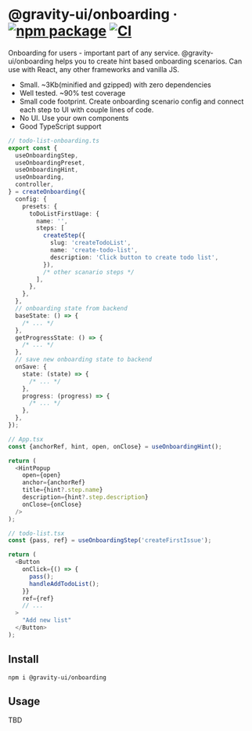 # @gravity-ui/onboarding &middot; [![npm package](https://img.shields.io/npm/v/@gravity-ui/onboarding)](https://www.npmjs.com/package/@gravity-ui/onboarding) [![CI](https://img.shields.io/github/actions/workflow/status/gravity-ui/onboarding/.github/workflows/ci.yml?label=CI&logo=github)](https://github.com/gravity-ui/onboarding/actions/workflows/ci.yml?query=branch:main)

Onboarding for users - important part of any service.
@gravity-ui/onboarding helps you to create hint based onboarding scenarios. Can use with React, any other frameworks and vanilla JS.

- Small. ~3Kb(minified and gzipped) with zero dependencies
- Well tested. ~90% test coverage
- Small code footprint. Create onboarding scenario config and connect each step to UI with couple lines of code.
- No UI. Use your own components
- Good TypeScript support

```typescript jsx
// todo-list-onboarding.ts
export const {
  useOnboardingStep,
  useOnboardingPreset,
  useOnboardingHint,
  useOnboarding,
  controller,
} = createOnboarding({
  config: {
    presets: {
      toDoListFirstUage: {
        name: '',
        steps: [
          createStep({
            slug: 'createTodoList',
            name: 'create-todo-list',
            description: 'Click button to create todo list',
          }),
          /* other scanario steps */
        ],
      },
    },
  },
  // onboarding state from backend
  baseState: () => {
    /* ... */
  },
  getProgressState: () => {
    /* ... */
  },
  // save new onboarding state to backend
  onSave: {
    state: (state) => {
      /* ... */
    },
    progress: (progress) => {
      /* ... */
    },
  },
});
```

```typescript jsx
// App.tsx
const {anchorRef, hint, open, onClose} = useOnboardingHint();

return (
  <HintPopup
    open={open}
    anchor={anchorRef}
    title={hint?.step.name}
    description={hint?.step.description}
    onClose={onClose}
  />
);
```

```typescript jsx
// todo-list.tsx
const {pass, ref} = useOnboardingStep('createFirstIssue');

return (
  <Button
    onClick={() => {
      pass();
      handleAddTodoList();
    }}
    ref={ref}
    // ...
  >
    "Add new list"
  </Button>
);
```

## Install

```shell
npm i @gravity-ui/onboarding
```

## Usage

TBD
